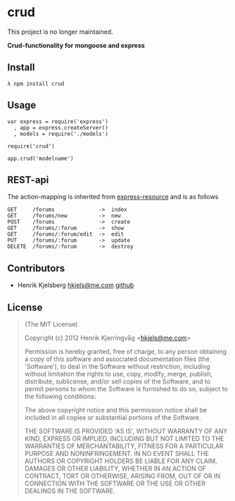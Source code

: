 # crud

This project is no longer maintained. 

__Crud-functionality for mongoose and express__


## Install

    λ npm install crud


## Usage

    var express = require('express')
      , app = express.createServer()
      , models = require('./models')

    require('crud')

    app.crud('modelname')

## REST-api

The action-mapping is inherited from
[express-resource](https://github.com/visionmedia/express-resource)
and is as follows

    GET     /forums              ->  index
    GET     /forums/new          ->  new
    POST    /forums              ->  create
    GET     /forums/:forum       ->  show
    GET     /forums/:forum/edit  ->  edit
    PUT     /forums/:forum       ->  update
    DELETE  /forums/:forum       ->  destroy


## Contributors

*	Henrik Kjelsberg <hkjels@me.com> 
[github](http://github.com/hkjels/ "Github account")


## License

> (The MIT License)
>
> Copyright (c) 2012 Henrik Kjerringvåg &lt;hkjels@me.com&gt;
>
> Permission is hereby granted, free of charge, to any person obtaining
> a copy of this software and associated documentation files (the
> 'Software'), to deal in the Software without restriction, including
> without limitation the rights to use, copy, modify, merge, publish,
> distribute, sublicense, and/or sell copies of the Software, and to
> permit persons to whom the Software is furnished to do so, subject to
> the following conditions:
>
> The above copyright notice and this permission notice shall be
> included in all copies or substantial portions of the Software.
>
> THE SOFTWARE IS PROVIDED 'AS IS', WITHOUT WARRANTY OF ANY KIND,
> EXPRESS OR IMPLIED, INCLUDING BUT NOT LIMITED TO THE WARRANTIES OF
> MERCHANTABILITY, FITNESS FOR A PARTICULAR PURPOSE AND NONINFRINGEMENT.
> IN NO EVENT SHALL THE AUTHORS OR COPYRIGHT HOLDERS BE LIABLE FOR ANY
> CLAIM, DAMAGES OR OTHER LIABILITY, WHETHER IN AN ACTION OF CONTRACT,
> TORT OR OTHERWISE, ARISING FROM, OUT OF OR IN CONNECTION WITH THE
> SOFTWARE OR THE USE OR OTHER DEALINGS IN THE SOFTWARE.
